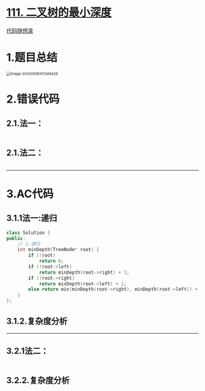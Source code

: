 # [111. 二叉树的最小深度](https://leetcode.cn/problems/minimum-depth-of-binary-tree/)

[代码随想录](https://programmercarl.com/0111.%E4%BA%8C%E5%8F%89%E6%A0%91%E7%9A%84%E6%9C%80%E5%B0%8F%E6%B7%B1%E5%BA%A6.html#%E6%80%9D%E8%B7%AF)

# 1.题目总结

<img src="C:\Users\HongweiTang\AppData\Roaming\Typora\typora-user-images\image-20230916101349429.png" alt="image-20230916101349429" style="zoom: 67%;" />

# 2.错误代码

## 2.1.法一：

```C++

```

## 2.1.法二：

```C++

```



******************

# 3.AC代码

## 3.1.1法一:递归

```C++
class Solution {
public:
    // 1.递归
    int minDepth(TreeNode* root) {
        if (!root)
            return 0;
        if (!root->left)
            return minDepth(root->right) + 1;
        if (!root->right)
            return minDepth(root->left) + 1;
        else return min(minDepth(root->right), minDepth(root->left)) + 1;
    }
};
```

## 3.1.2.复杂度分析



**************

## 3.2.1法二：

```

```



## 3.2.2.复杂度分析


